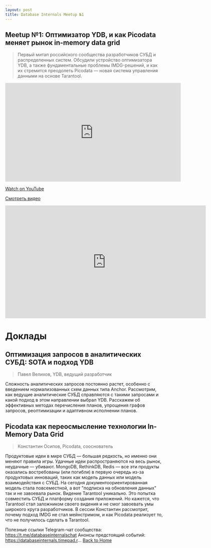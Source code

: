```yaml
---
layout: post
title: Database Internals Meetup №1
---
```


## Meetup №1: Оптимизатор YDB, и как Picodata меняет рынок in-memory data grid

> Первый митап российского сообщества разработчиков СУБД и распределенных систем. Обсудили устройство оптимизатора YDB, а также 
> фундаментальные проблемы IMDG-решений, и как их стремится преодолеть Picodata — новая система управления данными на основе 
> Tarantool.

<iframe width="560" height="315" src="https://www.youtube.com/embed/OQw4Sy-_xK0" frameborder="0" allow="accelerometer; autoplay; clipboard-write; encrypted-media; gyroscope; picture-in-picture" allowfullscreen></iframe>

<p>
  <a href="https://www.youtube.com/watch?v=OQw4Sy-_xK0" target="_blank" rel="noopener noreferrer">
    Watch on YouTube
  </a>
</p>

[Смотреть видео](https://vk.com/video-123456_987654)

<iframe src="https://vk.com/video_ext.php?oid=-123456&id=987654" width="640" height="360" frameborder="0" allowfullscreen></iframe>


# Доклады

## Оптимизация запросов в аналитических СУБД: SOTA и подход YDB
> Павел Велихов, YDB, ведущий разработчик

Сложность аналитических запросов постоянно растет, особенно с введением нормализованных схем данных типа Anchor. Рассмотрим, как ведущие аналитические СУБД справляются с такими запросами и какой подход в этом направлении выбрал YDB. Расскажем об эффективных методах перечисления планов, упрощения графов запросов, реоптимизации и адаптивном исполнении планов.

## Picodata как переосмысление технологии In-Memory Data Grid
> Константин Осипов, Picodata, сооснователь

Продуктовые идеи в мире СУБД — большая редкость, но именно они меняют правила игры. Удачные идеи распространяются на весь рынок, неудачные — убивают. MongoDB, RethinkDB, Redis — все эти продукты оказались востребованы (или погибли) в первую очередь из-за продуктовых инноваций, таких как модель данных или модель взаимодействия с СУБД. На сегодня документоориентированная модель стала повсеместной, а вот "подписка на обновления данных" так и не завоевала рынок. Видение Tarantool уникально. Это попытка совместить СУБД и платформу создания приложений. Но кажется, что Tarantool стал заложником своего видения и не смог завоевать умы широкого круга разработчиков. В сессии Константин рассмотрит, почему подход IMDG не стал мейнстримом, и как Picodata реализует то, что не получилось сделать в Tarantool.

Полезные ссылки
Telegram-чат сообщества: https://t.me/databaseinternalschat
Анонсы предстоящий событий: https://databaseinternals.timepad.r... 
[Back to Home](index.md)